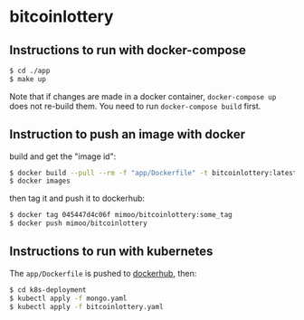 # bitcoinlottery

## Instructions to run with docker-compose

```sh
$ cd ./app
$ make up 
```

Note that if changes are made in a docker container, `docker-compose up` does not re-build them. 
You need to run `docker-compose build` first.

## Instruction to push an image with docker

build and get the "image id":

```sh
$ docker build --pull --rm -f "app/Dockerfile" -t bitcoinlottery:latest "app"
$ docker images
```

then tag it and push it to dockerhub:

```sh
$ docker tag 045447d4c06f mimoo/bitcoinlottery:some_tag
$ docker push mimoo/bitcoinlottery
```

## Instructions to run with kubernetes

The `app/Dockerfile` is pushed to [dockerhub](https://hub.docker.com/repository/docker/mimoo/bitcoinlottery), then:

```sh
$ cd k8s-deployment
$ kubectl apply -f mongo.yaml
$ kubectl apply -f bitcoinlottery.yaml
```